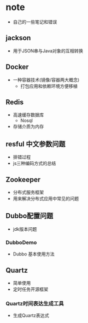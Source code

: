 # note
- 自己的一些笔记和错误

## jackson
- 用于JSON串与Java对象的互相转换

## Docker
- 一种容器技术(镜像/容器两大概念)
    - 打包应用和依赖环境方便移植

## Redis
- 高速缓存数据库
    - Nosql
- 存储介质为内存

## resful 中文参数问题
- 排错过程
- js三种编码方式的总结


## Zookeeper
- 分布式服务框架
- 用来解决分布式应用中常见的问题


## Dubbo配置问题
- jdk版本问题

### DubboDemo 
- Dubbo 基本使用方法

## Quartz
- 简单使用
- 定时任务开源框架

### Quartz时间表达生成工具
- 生成Quartz表达式




